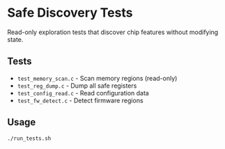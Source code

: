 # Safe Discovery Tests

Read-only exploration tests that discover chip features without modifying state.

## Tests
- `test_memory_scan.c` - Scan memory regions (read-only)
- `test_reg_dump.c` - Dump all safe registers
- `test_config_read.c` - Read configuration data
- `test_fw_detect.c` - Detect firmware regions

## Usage
```bash
./run_tests.sh
```
